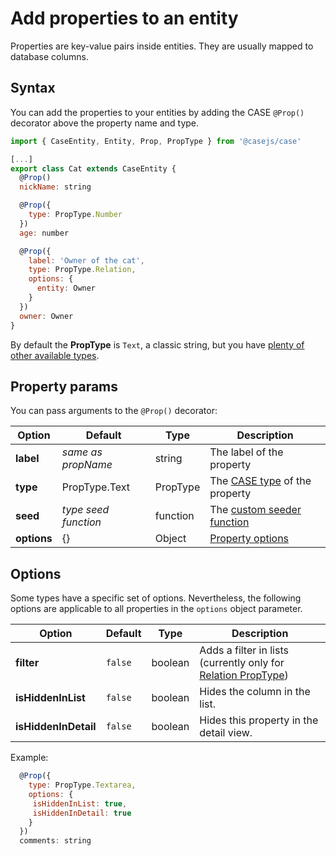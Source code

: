 # Add properties to an entity

Properties are key-value pairs inside entities. They are usually mapped to database columns.

## Syntax

You can add the properties to your entities by adding the CASE `@Prop()` decorator above the property name and type.

```js
import { CaseEntity, Entity, Prop, PropType } from '@casejs/case'

[...]
export class Cat extends CaseEntity {
  @Prop()
  nickName: string

  @Prop({
    type: PropType.Number
  })
  age: number

  @Prop({
    label: 'Owner of the cat',
    type: PropType.Relation,
    options: {
      entity: Owner
    }
  })
  owner: Owner
}
```

By default the **PropType** is `Text`, a classic string, but you have [plenty of other available types](property-types.md).

## Property params

You can pass arguments to the `@Prop()` decorator:

| Option      | Default              | Type     | Description                                                         |
| ----------- | -------------------- | -------- | ------------------------------------------------------------------- |
| **label**   | _same as propName_   | string   | The label of the property                                           |
| **type**    | PropType.Text        | PropType | The [CASE type](property-types.md) of the property                  |
| **seed**    | _type seed function_ | function | The [custom seeder function](dummy-data.md#custom-seeder-functions) |
| **options** | {}                   | Object   | [Property options](#options)                                        |

## Options

Some types have a specific set of options. Nevertheless, the following options are applicable to all properties in the `options` object parameter.

| Option               | Default | Type    | Description                                                                                 |
| -------------------- | ------- | ------- | ------------------------------------------------------------------------------------------- |
| **filter**           | `false` | boolean | Adds a filter in lists (currently only for [Relation PropType](property-types.md#relation)) |
| **isHiddenInList**   | `false` | boolean | Hides the column in the list.                                                               |
| **isHiddenInDetail** | `false` | boolean | Hides this property in the detail view.                                                     |

Example:

```js
  @Prop({
    type: PropType.Textarea,
    options: {
     isHiddenInList: true,
     isHiddenInDetail: true
    }
  })
  comments: string
```
